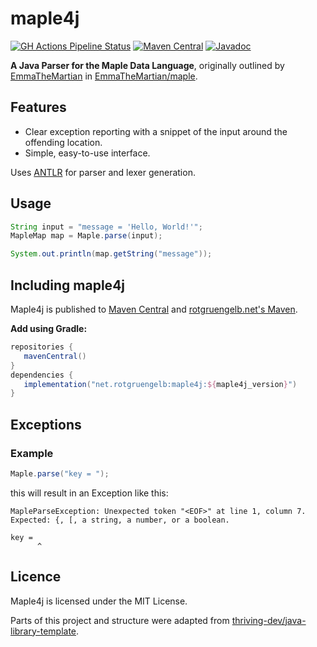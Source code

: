 # maple4j
[![GH Actions Pipeline Status](https://github.com/rotgruengelb/maple4j/actions/workflows/1.pipeline.yml/badge.svg)](https://github.com/rotgruengelb/maple4j-test/actions/workflows/1.pipeline.yml)
[![Maven Central](https://img.shields.io/maven-central/v/net.rotgruengelb/maple4j.svg)](https://central.sonatype.com/artifact/net.rotgruengelb/maple4j)
[![Javadoc](https://img.shields.io/badge/JavaDoc-Online-green)](https://rotgruengelb.github.io/maple4j/javadoc/)

**A Java Parser for the Maple Data Language**, originally outlined by [EmmaTheMartian](https://github.com/EmmaTheMartian) in [EmmaTheMartian/maple](https://github.com/EmmaTheMartian/maple).

## Features 

- Clear exception reporting with a snippet of the input around the offending location.
- Simple, easy-to-use interface.

Uses [ANTLR](https://github.com/antlr/antlr4/) for parser and lexer generation.

## Usage

```java
String input = "message = 'Hello, World!'";
MapleMap map = Maple.parse(input);

System.out.println(map.getString("message"));
```

## Including maple4j

Maple4j is published to [Maven Central](https://central.sonatype.com/artifact/net.rotgruengelb/maple4j) and [rotgruengelb.net's Maven](https://maven.rotgruengelb.net).

**Add using Gradle:**
```gradle
repositories {
   mavenCentral()
}
dependencies {
   implementation("net.rotgruengelb:maple4j:${maple4j_version}")
}
```

## Exceptions
### Example
```java
Maple.parse("key = ");
```
this will result in an Exception like this:
```
MapleParseException: Unexpected token "<EOF>" at line 1, column 7.
Expected: {, [, a string, a number, or a boolean.

key = 
      ^
```

## Licence
Maple4j is licensed under the MIT License.

Parts of this project and structure were adapted from [thriving-dev/java-library-template](https://github.com/thriving-dev/java-library-template).
